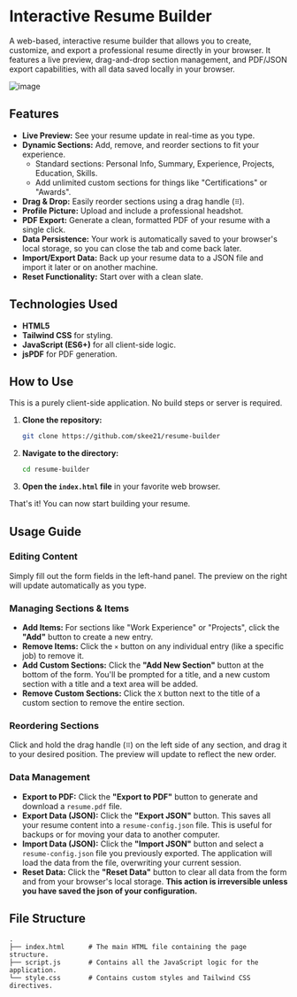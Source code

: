# Interactive Resume Builder

A web-based, interactive resume builder that allows you to create, customize, and export a professional resume directly in your browser. It features a live preview, drag-and-drop section management, and PDF/JSON export capabilities, with all data saved locally in your browser.

![image](https://i.postimg.cc/5tdFh7tF/Screenshot-2025-08-31-at-01-03-55-Offline-Resume-Builder.png)

## Features

*   **Live Preview:** See your resume update in real-time as you type.
*   **Dynamic Sections:** Add, remove, and reorder sections to fit your experience.
    *   Standard sections: Personal Info, Summary, Experience, Projects, Education, Skills.
    *   Add unlimited custom sections for things like "Certifications" or "Awards".
*   **Drag & Drop:** Easily reorder sections using a drag handle (`⠿`).
*   **Profile Picture:** Upload and include a professional headshot.
*   **PDF Export:** Generate a clean, formatted PDF of your resume with a single click.
*   **Data Persistence:** Your work is automatically saved to your browser's local storage, so you can close the tab and come back later.
*   **Import/Export Data:** Back up your resume data to a JSON file and import it later or on another machine.
*   **Reset Functionality:** Start over with a clean slate.

## Technologies Used

*   **HTML5**
*   **Tailwind CSS** for styling.
*   **JavaScript (ES6+)** for all client-side logic.
*   **jsPDF** for PDF generation.

## How to Use

This is a purely client-side application. No build steps or server is required.

1.  **Clone the repository:**
    ```bash
    git clone https://github.com/skee21/resume-builder
    ```
2.  **Navigate to the directory:**
    ```bash
    cd resume-builder
    ```
3.  **Open the `index.html` file** in your favorite web browser.

That's it! You can now start building your resume.

## Usage Guide

### Editing Content
Simply fill out the form fields in the left-hand panel. The preview on the right will update automatically as you type.

### Managing Sections & Items
*   **Add Items:** For sections like "Work Experience" or "Projects", click the **"Add"** button to create a new entry.
*   **Remove Items:** Click the `×` button on any individual entry (like a specific job) to remove it.
*   **Add Custom Sections:** Click the **"Add New Section"** button at the bottom of the form. You'll be prompted for a title, and a new custom section with a title and a text area will be added.
*   **Remove Custom Sections:** Click the `X` button next to the title of a custom section to remove the entire section.

### Reordering Sections
Click and hold the drag handle (`⠿`) on the left side of any section, and drag it to your desired position. The preview will update to reflect the new order.

### Data Management

*   **Export to PDF:** Click the **"Export to PDF"** button to generate and download a `resume.pdf` file.
*   **Export Data (JSON):** Click the **"Export JSON"** button. This saves all your resume content into a `resume-config.json` file. This is useful for backups or for moving your data to another computer.
*   **Import Data (JSON):** Click the **"Import JSON"** button and select a `resume-config.json` file you previously exported. The application will load the data from the file, overwriting your current session.
*   **Reset Data:** Click the **"Reset Data"** button to clear all data from the form and from your browser's local storage. **This action is irreversible unless you have saved the json of your configuration.**

## File Structure

```
.
├── index.html      # The main HTML file containing the page structure.
├── script.js       # Contains all the JavaScript logic for the application.
└── style.css       # Contains custom styles and Tailwind CSS directives.
```


